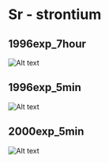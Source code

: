 # Sr - strontium

## 1996exp_7hour

![Alt text](Sr_1996exp_7hour.png)

## 1996exp_5min

![Alt text](Sr_1996exp_5min.png)

## 2000exp_5min

![Alt text](Sr_2000exp_5min.png)

